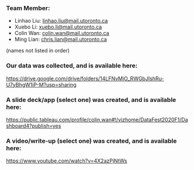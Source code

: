### Team Member:
* Linhao Liu: linhao.liu@mail.utoronto.ca
* Xuebo Li: xuebo.li@mail.utoronto.ca
* Colin Wan: colin.wan@mail.utoronto.ca
* Ming Lian: chris.lian@mail.utoronto.ca

(names not listed in order)

### Our data was collected, and is available here:

https://drive.google.com/drive/folders/14LFNyMiO_RWGbJIshRu-U7yBhgW1iP-M?usp=sharing

### A slide deck/app (select one) was created, and is available here: 

https://public.tableau.com/profile/colin.wan#!/vizhome/DataFest2020F1/Dashboard4?publish=yes

### A video/write-up (select one) was created, and is available here:

https://www.youtube.com/watch?v=4X2azPjNtWs
